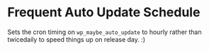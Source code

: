 # Frequent Auto Update Schedule

Sets the cron timing on `wp_maybe_auto_update` to hourly rather than twicedaily to speed things up on release day. :)